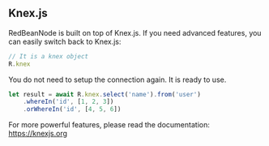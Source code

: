 ## Knex.js

RedBeanNode is built on top of Knex.js. If you need advanced features, you can easily switch back to Knex.js: 

```javascript
// It is a knex object
R.knex
```
You do not need to setup the connection again. It is ready to use.

```javascript
let result = await R.knex.select('name').from('user')
    .whereIn('id', [1, 2, 3])
    .orWhereIn('id', [4, 5, 6])
```

For more powerful features, please read the documentation: https://knexjs.org
